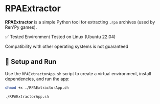 # RPAExtractor

**RPAExtractor** is a simple Python tool for extracting `.rpa` archives (used by Ren'Py games).

✅ Tested Environment
Tested on Linux (Ubuntu 22.04)

Compatibility with other operating systems is not guaranteed

## 🚀 Setup and Run

Use the `RPAExtractorApp.sh` script to create a virtual environment, install dependencies, and run the app:

```bash
chmod +x ./RPAExtractorApp.sh
```

```bash
./RPAExtractorApp.sh
```

